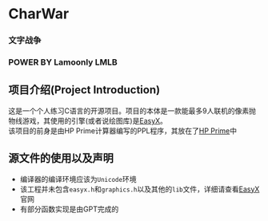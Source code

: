 # CharWar
### 文字战争


### POWER BY Lamoonly LMLB

项目介绍(Project Introduction)
---
这是一个个人练习C语言的开源项目。项目的本体是一款能最多9人联机的像素抛物线游戏，其使用的引擎(或者说绘图库)是[EasyX](https://easyx.cn/)。<br>
该项目的前身是由HP Prime计算器编写的PPL程序，其放在了[HP Prime](https://github.com/LMLBLMY/CharWar/tree/fd179399fb930c36b586a86d56f957d81ff08a70/HP)中

源文件的使用以及声明
---
* 编译器的编译环境应该为`Unicode`环境
* 该工程并未包含`easyx.h`和`graphics.h`以及其他的`lib`文件，详细请查看[EasyX](https://easyx.cn/)官网
* 有部分函数实现是由GPT完成的
